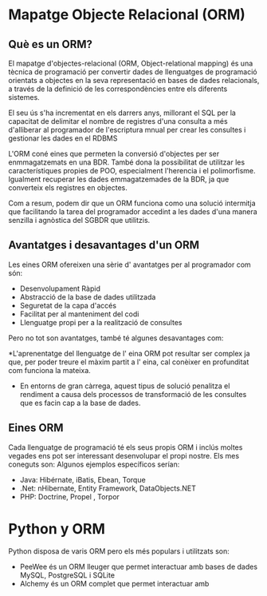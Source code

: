 # Mapatge Objecte Relacional (ORM)

## Què es un ORM?
El mapatge d'objectes-relacional (ORM, Object-relational mapping) és una tècnica de programació per convertir dades de 
llenguatges de programació orientats a objectes en la seva  representació en bases de dades relacionals, a través de la 
definició de les correspondències entre els diferents sistemes. 

El seu ús s'ha incrementat en els darrers anys, millorant el SQL per la capacitat de delimitar el nombre de registres d'una consulta a més d'alliberar al programador de l'escriptura mnual per crear les consultes i gestionar les dades en el RDBMS

L'ORM coné eines que permeten la conversió d'objectes per ser enmmagatzemats en una BDR. També dona la possibilitat de utilitzar les característiques propies de POO, especialment l'herencia i el polimorfisme. Igualment recuperar les dades emmagatzemades de la BDR, ja que converteix els registres en objectes.

Com a resum, podem dir que un ORM funciona como una solució intermitja que  facilitando la tarea del programador  accedint a les dades d'una manera senzilla i agnòstica del SGBDR que utilitzis.

## Avantatges i desavantages d'un ORM

Les eines ORM ofereixen una sèrie d' avantatges per al programador com són:

* Desenvolupament Ràpid
* Abstracció de la base de dades utilitzada
* Seguretat de la capa d'accés
* Facilitat per al manteniment del codi
* Llenguatge propi per a la realització de consultes

Pero no tot son avantatges, també té algunes desavantages com:

*L'aprenentatge del llenguatge de l' eina ORM pot resultar ser complex ja que, per poder treure el màxim partit a l' eina, cal conèixer en profunditat com funciona la mateixa.
* En entorns de gran càrrega, aquest tipus de solució penalitza el rendiment a causa dels processos de transformació de les consultes que es facin cap a la base de dades.

## Eines ORM 

Cada llenguatge de programació té els seus propis ORM i inclús moltes vegades ens pot ser interessant desenvolupar el propi nostre. Els mes coneguts son:
Algunos ejemplos específicos serían:

* Java: Hibérnate, iBatis, Ebean, Torque
* .Net: nHibernate, Entity Framework, DataObjects.NET
*  PHP: Doctrine, Propel , Torpor

# Python y ORM

Python disposa de varis ORM pero els més populars i utilitzats son:
* PeeWee és un ORM lleuger que permet interactuar amb bases de dades MySQL, PostgreSQL i SQLite
* Alchemy és un ORM complet que permet interactuar amb 